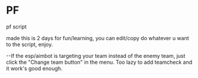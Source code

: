 # PF
pf script

made this is 2 days for fun/learning, you can edit/copy do whatever u want to the script, enjoy.

--If the esp/aimbot is targeting your team instead of the enemy team, just click the "Change team button" in the menu. Too lazy to add teamcheck and it work's good enough.
